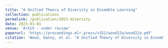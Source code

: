 ```yaml
---
title: "A Unified Theory of Diversity in Ensemble Learning"
collection: publications
permalink: /publication/2023-diversity
date: 2023-01-01
venue: 'ArXiV - under review'
paperurl: 'https://proceedings.mlr.press/v151/wood22a/wood22a.pdf'
citation: 'Wood, Danny, et al. "A Unified Theory of Diversity in Ensemble Learning." arXiv preprint arXiv:2301.03962 (2023).'
---
```

